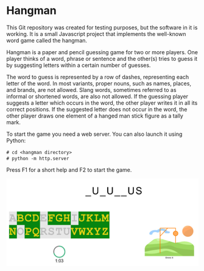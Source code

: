 # Hangman

This Git repository was created for testing purposes, but the software in it is working. It is a small Javascript project that implements the well-known word game called the hangman.

Hangman is a paper and pencil guessing game for two or more players. One player thinks of a word, phrase or sentence and the other(s) tries to guess it by suggesting letters within a certain number of guesses.

The word to guess is represented by a row of dashes, representing each letter of the word. In most variants, proper nouns, such as names, places, and brands, are not allowed. Slang words, sometimes referred to as informal or shortened words, are also not allowed. If the guessing player suggests a letter which occurs in the word, the other player writes it in all its correct positions. If the suggested letter does not occur in the word, the other player draws one element of a hanged man stick figure as a tally mark.

To start the game you need a web server. You can also launch it using Python:
```
# cd <hangman directory>
# python -m http.server
```

Press F1 for a short help and F2 to start the game.

![The Hangman Game](./img/hangman.jpg)
